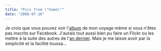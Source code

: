 ```yaml
---
title: "Pics from \"home\""
date: "2008-07-16"
---
```


Je crois que vous pouvez voir l'[album](http://www.facebook.com/album.php?aid=2161306&l=e3bcd&id=126595) de mon voyage même si vous n'êtes pas inscrits sur Facebook. J'aurais tout aussi bien pu faire un Flickr ou les mettre à la suite des autres de l'[an dernier](http://photo.smwhr.net). Mais je me laisse avoir par la simplicité et la facilité toussa...
